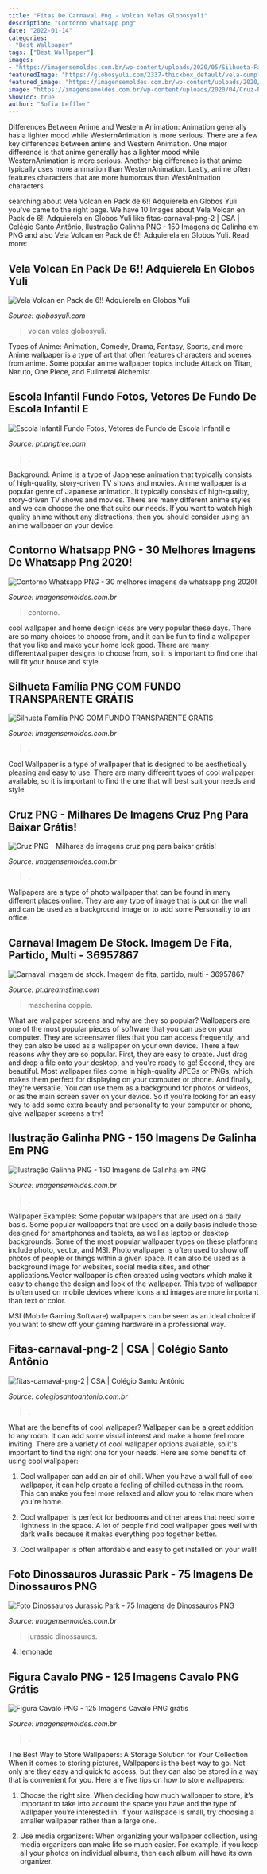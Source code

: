 ```yaml
---
title: "Fitas De Carnaval Png - Volcan Velas Globosyuli"
description: "Contorno whatsapp png"
date: "2022-01-14"
categories:
- "Best Wallpaper"
tags: ["Best Wallpaper"]
images:
- "https://imagensemoldes.com.br/wp-content/uploads/2020/05/Silhueta-Família-PNG.png"
featuredImage: "https://globosyuli.com/2337-thickbox_default/vela-cumpleanos-volcan.jpg"
featured_image: "https://imagensemoldes.com.br/wp-content/uploads/2020/05/Figura-Cavalo-PNG.png"
image: "https://imagensemoldes.com.br/wp-content/uploads/2020/04/Cruz-PNG.png"
ShowToc: true
author: "Sofia Leffler"
---
```



Differences Between Anime and Western Animation: Animation generally has a lighter mood while WesternAnimation is more serious.
There are a few key differences between anime and Western Animation. One major difference is that anime generally has a lighter mood while WesternAnimation is more serious. Another big difference is that anime typically uses more animation than WesternAnimation. Lastly, anime often features characters that are more humorous than WestAnimation characters.

	

		
searching about Vela Volcan en Pack de 6!! Adquierela en Globos Yuli you've came to the right page. We have 10 Images about Vela Volcan en Pack de 6!! Adquierela en Globos Yuli like fitas-carnaval-png-2 | CSA | Colégio Santo Antônio, Ilustração Galinha PNG - 150 Imagens de Galinha em PNG and also Vela Volcan en Pack de 6!! Adquierela en Globos Yuli. Read more:
		
    
## Vela Volcan En Pack De 6!! Adquierela En Globos Yuli

<img loading=lazy src="https://globosyuli.com/2337-thickbox_default/vela-cumpleanos-volcan.jpg" onerror="this.onerror=null;this.src='https://tse4.mm.bing.net/th?id=OIP.ewdGOMgwhurHIIz6_Aeu7gHaHa&amp;pid=15.1';" alt="Vela Volcan en Pack de 6!! Adquierela en Globos Yuli">

_Source: globosyuli.com_

>volcan velas globosyuli. 

	

Types of Anime: Animation, Comedy, Drama, Fantasy, Sports, and more
Anime wallpaper is a type of art that often features characters and scenes from anime. Some popular anime wallpaper topics include Attack on Titan, Naruto, One Piece, and Fullmetal Alchemist.

    
## Escola Infantil Fundo Fotos, Vetores De Fundo De Escola Infantil E

<img loading=lazy src="https://png.pngtree.com/58pic/32/82/86/64858PICxf2sWf49EpJ0w_PIC2018.jpg" onerror="this.onerror=null;this.src='https://tse2.mm.bing.net/th?id=OIP.raZZlQMR8EzLFLrPTNez4gHaJ4&amp;pid=15.1';" alt="Escola Infantil Fundo Fotos, Vetores de Fundo de Escola Infantil e">

_Source: pt.pngtree.com_

>. 

	

Background: Anime is a type of Japanese animation that typically consists of high-quality, story-driven TV shows and movies.
Anime wallpaper is a popular genre of Japanese animation. It typically consists of high-quality, story-driven TV shows and movies. There are many different anime styles and we can choose the one that suits our needs. If you want to watch high quality anime without any distractions, then you should consider using an anime wallpaper on your device.

    
## Contorno Whatsapp PNG - 30 Melhores Imagens De Whatsapp Png 2020!

<img loading=lazy src="https://imagensemoldes.com.br/wp-content/uploads/2020/04/Contorno-Whatsapp-PNG.png" onerror="this.onerror=null;this.src='https://tse2.mm.bing.net/th?id=OIP.1m9RlclYrRtvJZZaNgHz-wHaFy&amp;pid=15.1';" alt="Contorno Whatsapp PNG - 30 melhores imagens de whatsapp png 2020!">

_Source: imagensemoldes.com.br_

>contorno. 

	

cool wallpaper and home design ideas are very popular these days. There are so many choices to choose from, and it can be fun to find a wallpaper that you like and make your home look good. There are many differentwallpaper designs to choose from, so it is important to find one that will fit your house and style.

    
## Silhueta Família PNG COM FUNDO TRANSPARENTE GRÁTIS

<img loading=lazy src="https://imagensemoldes.com.br/wp-content/uploads/2020/05/Silhueta-Família-PNG.png" onerror="this.onerror=null;this.src='https://tse4.mm.bing.net/th?id=OIP.JELY08tvTv3qBQPgOI0gXwHaGi&amp;pid=15.1';" alt="Silhueta Família PNG COM FUNDO TRANSPARENTE GRÁTIS">

_Source: imagensemoldes.com.br_

>. 

	

Cool Wallpaper is a type of wallpaper that is designed to be aesthetically pleasing and easy to use. There are many different types of cool wallpaper available, so it is important to find the one that will best suit your needs and style.

    
## Cruz PNG - Milhares De Imagens Cruz Png Para Baixar Grátis!

<img loading=lazy src="https://imagensemoldes.com.br/wp-content/uploads/2020/04/Cruz-PNG.png" onerror="this.onerror=null;this.src='https://tse3.mm.bing.net/th?id=OIP.7HlI_4DXLHDcd0ry6V1mLwHaKX&amp;pid=15.1';" alt="Cruz PNG - Milhares de imagens cruz png para baixar grátis!">

_Source: imagensemoldes.com.br_

>. 

	



Wallpapers are a type of photo wallpaper that can be found in many different places online. They are any type of image that is put on the wall and can be used as a background image or to add some Personality to an office.

    
## Carnaval Imagem De Stock. Imagem De Fita, Partido, Multi - 36957867

<img loading=lazy src="https://thumbs.dreamstime.com/b/carnaval-36957867.jpg" onerror="this.onerror=null;this.src='https://tse2.mm.bing.net/th?id=OIP.s4hIJ1fcQuiZpT0PejF55AHaE7&amp;pid=15.1';" alt="Carnaval imagem de stock. Imagem de fita, partido, multi - 36957867">

_Source: pt.dreamstime.com_

>mascherina coppie. 

	

What are wallpaper screens and why are they so popular?
Wallpapers are one of the most popular pieces of software that you can use on your computer. They are screensaver files that you can access frequently, and they can also be used as a wallpaper on your own device. There a few reasons why they are so popular. First, they are easy to create. Just drag and drop a file onto your desktop, and you're ready to go! Second, they are beautiful. Most wallpaper files come in high-quality JPEGs or PNGs, which makes them perfect for displaying on your computer or phone. And finally, they're versatile. You can use them as a background for photos or videos, or as the main screen saver on your device. So if you're looking for an easy way to add some extra beauty and personality to your computer or phone, give wallpaper screens a try!

    
## Ilustração Galinha PNG - 150 Imagens De Galinha Em PNG

<img loading=lazy src="https://imagensemoldes.com.br/wp-content/uploads/2020/06/Ilustração-Galinha-PNG.png" onerror="this.onerror=null;this.src='https://tse2.mm.bing.net/th?id=OIP.ZysxnpM8lDyljYQyFGmUQwHaHK&amp;pid=15.1';" alt="Ilustração Galinha PNG - 150 Imagens de Galinha em PNG">

_Source: imagensemoldes.com.br_

>. 

	

Wallpaper Examples: Some popular wallpapers that are used on a daily basis.
Some popular wallpapers that are used on a daily basis include those designed for smartphones and tablets, as well as laptop or desktop backgrounds. Some of the most popular wallpaper types on these platforms include photo, vector, and MSI. 
Photo wallpaper is often used to show off photos of people or things within a given space. It can also be used as a background image for websites, social media sites, and other applications.Vector wallpaper is often created using vectors which make it easy to change the design and look of the wallpaper. This type of wallpaper is often used on mobile devices where icons and images are more important than text or color. 

MSI (Mobile Gaming Software) wallpapers can be seen as an ideal choice if you want to show off your gaming hardware in a professional way.

    
## Fitas-carnaval-png-2 | CSA | Colégio Santo Antônio

<img loading=lazy src="https://www.colegiosantoantonio.com.br/wp-content/uploads/2019/03/fitas-carnaval-png-2-300x300.png" onerror="this.onerror=null;this.src='https://tse2.mm.bing.net/th?id=OIP.3qLPeVMQyPWBgjQJAlN_EgAAAA&amp;pid=15.1';" alt="fitas-carnaval-png-2 | CSA | Colégio Santo Antônio">

_Source: colegiosantoantonio.com.br_

>. 

	

What are the benefits of cool wallpaper?
Wallpaper can be a great addition to any room. It can add some visual interest and make a home feel more inviting. There are a variety of cool wallpaper options available, so it's important to find the right one for your needs. Here are some benefits of using cool wallpaper: 
1. Cool wallpaper can add an air of chill. When you have a wall full of cool wallpaper, it can help create a feeling of chilled outness in the room. This can make you feel more relaxed and allow you to relax more when you're home. 

2. Cool wallpaper is perfect for bedrooms and other areas that need some lightness in the space. A lot of people find cool wallpaper goes well with dark walls because it makes everything pop together better. 

3. Cool wallpaper is often affordable and easy to get installed on your wall!

    
## Foto Dinossauros Jurassic Park - 75 Imagens De Dinossauros PNG

<img loading=lazy src="https://imagensemoldes.com.br/wp-content/uploads/2020/11/Foto-Dinossauros-Jurassic-Park.png" onerror="this.onerror=null;this.src='https://tse4.mm.bing.net/th?id=OIP.jpPXxfqfTDJdASSd3R6TfwHaH0&amp;pid=15.1';" alt="Foto Dinossauros Jurassic Park - 75 Imagens de Dinossauros PNG">

_Source: imagensemoldes.com.br_

>jurassic dinossauros. 

	

4. lemonade 

    
## Figura Cavalo PNG - 125 Imagens Cavalo PNG Grátis

<img loading=lazy src="https://imagensemoldes.com.br/wp-content/uploads/2020/05/Figura-Cavalo-PNG.png" onerror="this.onerror=null;this.src='https://tse2.mm.bing.net/th?id=OIP.Pp98Fy37tgcmt7Gu68pukQHaEv&amp;pid=15.1';" alt="Figura Cavalo PNG - 125 Imagens Cavalo PNG grátis">

_Source: imagensemoldes.com.br_

>. 

	

The Best Way to Store Wallpapers: A Storage Solution for Your Collection
When it comes to storing pictures, Wallpapers is the best way to go. Not only are they easy and quick to access, but they can also be stored in a way that is convenient for you. Here are five tips on how to store wallpapers:
1) Choose the right size: When deciding how much wallpaper to store, it’s important to take into account the space you have and the type of wallpaper you’re interested in. If your wallspace is small, try choosing a smaller wallpaper rather than a large one.

2) Use media organizers: When organizing your wallpaper collection, using media organizers can make life so much easier. For example, if you keep all your photos on individual albums, then each album will have its own organizer.

